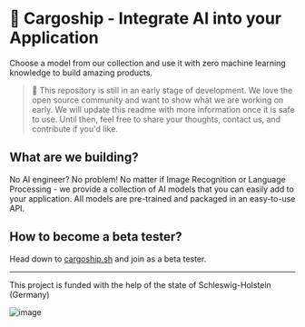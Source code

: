 # 🚢 Cargoship - Integrate AI into your Application

Choose a model from our collection and use it with zero machine learning knowledge to build amazing products.

> :ship: This repository is still in an early stage of development. We love the open source community and want to show what we are working on early. We will update this readme with more information once it is safe to use. Until then, feel free to share your thoughts, contact us, and contribute if you'd like.

## What are we building?

No AI engineer? No problem! No matter if Image Recognition or Language Processing - we provide a collection of AI models that you can easily add to your application. All models are pre-trained and packaged in an easy-to-use API.

## How to become a beta tester?

Head down to [cargoship.sh](https://cargoship.sh) and join as a beta tester.

-----
This project is funded with the help of the state of Schleswig-Holstein (Germany)

![image](https://user-images.githubusercontent.com/675065/216845145-1f40e073-2999-4e14-b5b7-e85793f25691.png)

